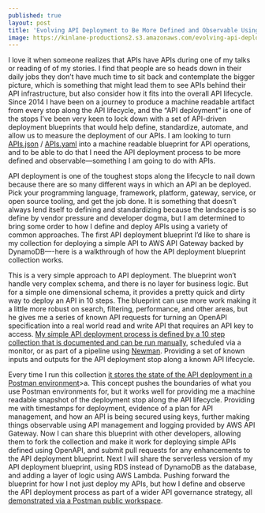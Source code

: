 ```yaml
---
published: true
layout: post
title: 'Evolving API Deployment to Be More Defined and Observable Using APIs'
image: https://kinlane-productions2.s3.amazonaws.com/evolving-api-deployment-to-be-more-defined-and-observable-using-apis.png
---
```

I love it when someone realizes that APIs have APIs during one of my talks or reading of of my stories. I find that people are so heads down in their daily jobs they don’t have much time to sit back and contemplate the bigger picture, which is something that might lead them to see APIs behind their API infrastructure, but also consider how it fits into the overall API lifecycle. Since 2014 I have been on a journey to produce a machine readable artifact from every stop along the API lifecycle, and the “API deployment” is one of the stops I’ve been very keen to lock down with a set of API-driven deployment blueprints that would help define, standardize, automate, and allow us to measure the deployment of our APIs. I am looking to turn [APIs.json](http://apisjson.org/) / [APIs.yaml](http://apisyaml.org/) into a machine readable blueprint for API operations, and to be able to do that I need the API deployment process to be more defined and observable—something I am going to do with APIs.

API deployment is one of the toughest stops along the lifecycle to nail down because there are so many different ways in which an API an be deployed. Pick your programming language, framework, platform, gateway, service, or open source tooling, and get the job done. It is something that doesn’t always lend itself to defining and standardizing because the landscape is so define by vendor pressure and developer dogma, but I am determined to bring some order to how I define and deploy APIs using a variety of common approaches. The first API deployment blueprint I’d like to share is my collection for deploying a simple API to AWS API Gateway backed by DynamoDB—-here is a walkthrough of how the API deployment blueprint collection works.

This is a very simple approach to API deployment. The blueprint won’t handle very complex schema, and there is no layer for business logic. But for a simple one dimensional schema, it provides a pretty quick and dirty way to deploy an API in 10 steps. The blueprint can use more work making it a little more robust on search, filtering, performance, and other areas, but he gives me a series of known API requests for turning an OpenAPI specification into a real world read and write API that requires an API key to access. [My simple API deployment process is defined by a 10 step collection that is documented and can be run manually](https://www.postman.com/api-evangelist/workspace/deployment/documentation/35240-900aeb90-7c7a-4a1c-bf9d-998657048312), scheduled via a monitor, or as part of a pipeline using [Newman](https://www.npmjs.com/package/newman). Providing a set of known inputs and outputs for the API deployment stop along a known API lifecycle.

Every time I run this collection [it stores the state of the API deployment in a Postman environment](https://www.postman.com/api-evangelist/workspace/deployment/environment/35240-03592644-d24d-4fd7-bc02-de5147d48f96)\>a. This concept pushes the boundaries of what you use Postman environments for, but it works well for providing me a machine readable snapshot of the deployment stop along the API lifecycle. Providing me with timestamps for deployment, evidence of a plan for API management, and how an API is being secured using keys, further making things observable using API management and logging provided by AWS API Gateway. Now I can share this blueprint with other developers, allowing them to fork the collection and make it work for deploying simple APIs defined using OpenAPI, and submit pull requests for any enhancements to the API deployment blueprint. Next I will share the serverless version of my API deployment blueprint, using RDS instead of DynamoDB as the database, and adding a layer of logic using AWS Lambda. Pushing forward the blueprint for how I not just deploy my APIs, but how I define and observe the API deployment process as part of a wider API governance strategy, all [demonstrated via a Postman public workspace](https://www.postman.com/api-evangelist/workspace/deployment/overview).